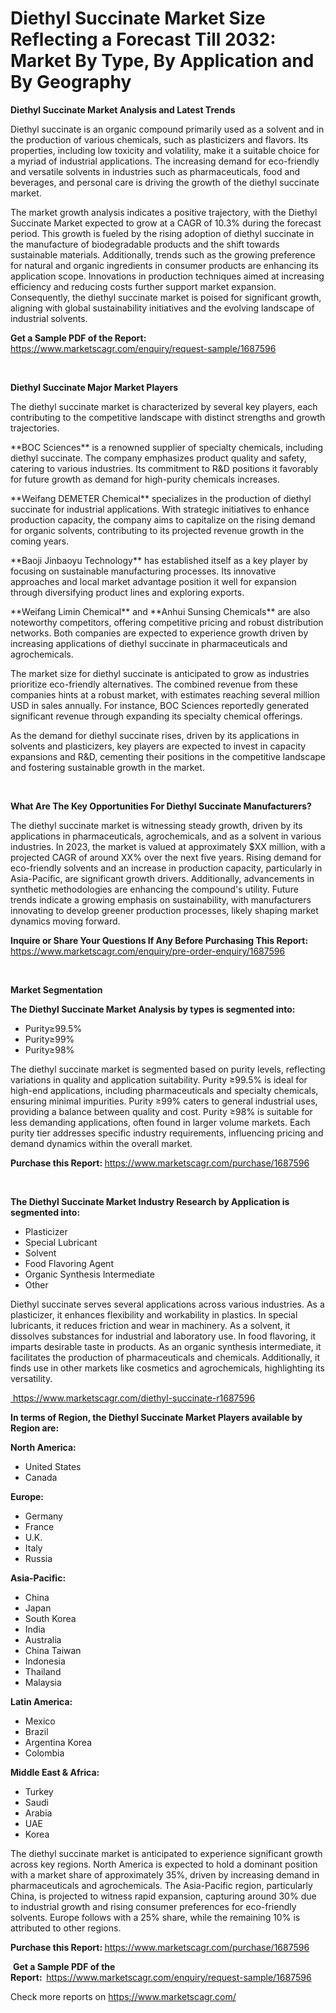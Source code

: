 <p><h1>Diethyl Succinate Market Size Reflecting a Forecast Till 2032: Market By Type, By Application and By Geography</h1></p><p><strong>Diethyl Succinate Market Analysis and Latest Trends</strong></p>
<p><p>Diethyl succinate is an organic compound primarily used as a solvent and in the production of various chemicals, such as plasticizers and flavors. Its properties, including low toxicity and volatility, make it a suitable choice for a myriad of industrial applications. The increasing demand for eco-friendly and versatile solvents in industries such as pharmaceuticals, food and beverages, and personal care is driving the growth of the diethyl succinate market.</p><p>The market growth analysis indicates a positive trajectory, with the Diethyl Succinate Market expected to grow at a CAGR of 10.3% during the forecast period. This growth is fueled by the rising adoption of diethyl succinate in the manufacture of biodegradable products and the shift towards sustainable materials. Additionally, trends such as the growing preference for natural and organic ingredients in consumer products are enhancing its application scope. Innovations in production techniques aimed at increasing efficiency and reducing costs further support market expansion. Consequently, the diethyl succinate market is poised for significant growth, aligning with global sustainability initiatives and the evolving landscape of industrial solvents.</p></p>
<p><strong>Get a Sample PDF of the Report:&nbsp;</strong> <a href="https://www.marketscagr.com/enquiry/request-sample/1687596?utm_campaign=1126&utm_medium=2&utm_source=Github&utm_content=ia&utm_term=02042025&utm_id=diethyl-succinate">https://www.marketscagr.com/enquiry/request-sample/1687596</a></p>
<p>&nbsp;</p>
<p><strong>Diethyl Succinate Major Market Players</strong></p>
<p><p>The diethyl succinate market is characterized by several key players, each contributing to the competitive landscape with distinct strengths and growth trajectories. </p><p>**BOC Sciences** is a renowned supplier of specialty chemicals, including diethyl succinate. The company emphasizes product quality and safety, catering to various industries. Its commitment to R&D positions it favorably for future growth as demand for high-purity chemicals increases.</p><p>**Weifang DEMETER Chemical** specializes in the production of diethyl succinate for industrial applications. With strategic initiatives to enhance production capacity, the company aims to capitalize on the rising demand for organic solvents, contributing to its projected revenue growth in the coming years.</p><p>**Baoji Jinbaoyu Technology** has established itself as a key player by focusing on sustainable manufacturing processes. Its innovative approaches and local market advantage position it well for expansion through diversifying product lines and exploring exports.</p><p>**Weifang Limin Chemical** and **Anhui Sunsing Chemicals** are also noteworthy competitors, offering competitive pricing and robust distribution networks. Both companies are expected to experience growth driven by increasing applications of diethyl succinate in pharmaceuticals and agrochemicals.</p><p>The market size for diethyl succinate is anticipated to grow as industries prioritize eco-friendly alternatives. The combined revenue from these companies hints at a robust market, with estimates reaching several million USD in sales annually. For instance, BOC Sciences reportedly generated significant revenue through expanding its specialty chemical offerings.</p><p>As the demand for diethyl succinate rises, driven by its applications in solvents and plasticizers, key players are expected to invest in capacity expansions and R&D, cementing their positions in the competitive landscape and fostering sustainable growth in the market.</p></p>
<p>&nbsp;</p>
<p><strong>What Are The Key Opportunities For Diethyl Succinate Manufacturers?</strong></p>
<p><p>The diethyl succinate market is witnessing steady growth, driven by its applications in pharmaceuticals, agrochemicals, and as a solvent in various industries. In 2023, the market is valued at approximately $XX million, with a projected CAGR of around XX% over the next five years. Rising demand for eco-friendly solvents and an increase in production capacity, particularly in Asia-Pacific, are significant growth drivers. Additionally, advancements in synthetic methodologies are enhancing the compound's utility. Future trends indicate a growing emphasis on sustainability, with manufacturers innovating to develop greener production processes, likely shaping market dynamics moving forward.</p></p>
<p><strong>Inquire or Share Your Questions If Any Before Purchasing This Report:</strong> <a href="https://www.marketscagr.com/enquiry/pre-order-enquiry/1687596?utm_campaign=1126&utm_medium=2&utm_source=Github&utm_content=ia&utm_term=02042025&utm_id=diethyl-succinate">https://www.marketscagr.com/enquiry/pre-order-enquiry/1687596</a></p>
<p>&nbsp;</p>
<p><strong>Market Segmentation</strong></p>
<p><strong>The Diethyl Succinate Market Analysis by types is segmented into:</strong></p>
<p><ul><li>Purity≥99.5%</li><li>Purity≥99%</li><li>Purity≥98%</li></ul></p>
<p><p>The diethyl succinate market is segmented based on purity levels, reflecting variations in quality and application suitability. Purity ≥99.5% is ideal for high-end applications, including pharmaceuticals and specialty chemicals, ensuring minimal impurities. Purity ≥99% caters to general industrial uses, providing a balance between quality and cost. Purity ≥98% is suitable for less demanding applications, often found in larger volume markets. Each purity tier addresses specific industry requirements, influencing pricing and demand dynamics within the overall market.</p></p>
<p><strong>Purchase this Report:&nbsp;</strong><a href="https://www.marketscagr.com/purchase/1687596?utm_campaign=1126&utm_medium=2&utm_source=Github&utm_content=ia&utm_term=02042025&utm_id=diethyl-succinate">https://www.marketscagr.com/purchase/1687596</a></p>
<p>&nbsp;</p>
<p><strong>The Diethyl Succinate Market Industry Research by Application is segmented into:</strong></p>
<p><ul><li>Plasticizer</li><li>Special Lubricant</li><li>Solvent</li><li>Food Flavoring Agent</li><li>Organic Synthesis Intermediate</li><li>Other</li></ul></p>
<p><p>Diethyl succinate serves several applications across various industries. As a plasticizer, it enhances flexibility and workability in plastics. In special lubricants, it reduces friction and wear in machinery. As a solvent, it dissolves substances for industrial and laboratory use. In food flavoring, it imparts desirable taste in products. As an organic synthesis intermediate, it facilitates the production of pharmaceuticals and chemicals. Additionally, it finds use in other markets like cosmetics and agrochemicals, highlighting its versatility.</p></p>
<p><a href="https://www.marketscagr.com/diethyl-succinate-r1687596?utm_campaign=1126&utm_medium=2&utm_source=Github&utm_content=ia&utm_term=02042025&utm_id=diethyl-succinate">&nbsp;https://www.marketscagr.com/diethyl-succinate-r1687596</a></p>
<p><strong>In terms of Region, the Diethyl Succinate Market Players available by Region are:</strong></p>
<p>
    <p> <strong> North America: </strong>
        <ul>
            <li>United States</li>
            <li>Canada</li>
        </ul>
        </p> 
    <p> <strong> Europe: </strong>
        <ul>
            <li>Germany</li>
            <li>France</li>
            <li>U.K.</li>
            <li>Italy</li>
            <li>Russia</li>
        </ul>
        </p> 
    <p> <strong> Asia-Pacific: </strong>
        <ul>
            <li>China</li>
            <li>Japan</li>
            <li>South Korea</li>
            <li>India</li>
            <li>Australia</li>
            <li>China Taiwan</li>
            <li>Indonesia</li>
            <li>Thailand</li>
            <li>Malaysia</li>
        </ul>
        </p> 
    <p> <strong> Latin America: </strong>
        <ul>
            <li>Mexico</li>
            <li>Brazil</li>
            <li>Argentina Korea</li>
            <li>Colombia</li>
        </ul>
        </p> 
    <p> <strong> Middle East & Africa: </strong>
        <ul>
            <li>Turkey</li>
            <li>Saudi</li>
            <li>Arabia</li>
            <li>UAE</li>
            <li>Korea</li>
        </ul>
    </p>
    </p>
<p><p>The diethyl succinate market is anticipated to experience significant growth across key regions. North America is expected to hold a dominant position with a market share of approximately 35%, driven by increasing demand in pharmaceuticals and agrochemicals. The Asia-Pacific region, particularly China, is projected to witness rapid expansion, capturing around 30% due to industrial growth and rising consumer preferences for eco-friendly solvents. Europe follows with a 25% share, while the remaining 10% is attributed to other regions.</p></p>
<p><strong>Purchase this Report: </strong><a href="https://www.marketscagr.com/purchase/1687596?utm_campaign=1126&utm_medium=2&utm_source=Github&utm_content=ia&utm_term=02042025&utm_id=diethyl-succinate">https://www.marketscagr.com/purchase/1687596</a></p>
<p>&nbsp;<strong>Get a Sample PDF of the Report:&nbsp;&nbsp;</strong><a href="https://www.marketscagr.com/enquiry/request-sample/1687596?utm_campaign=1126&utm_medium=2&utm_source=Github&utm_content=ia&utm_term=02042025&utm_id=diethyl-succinate">https://www.marketscagr.com/enquiry/request-sample/1687596</a></p>
<p><strong></strong></p>
<p>Check more reports on <a href="https://www.marketscagr.com/?utm_campaign=1126&utm_medium=2&utm_source=Github&utm_content=ia&utm_term=02042025&utm_id=diethyl-succinate">https://www.marketscagr.com/</a></p>